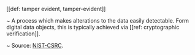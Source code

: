 [[def: tamper evident, tamper-evident]]

~ A process which makes alterations to the data easily detectable. Form digital data objects, this is typically achieved via [[ref: cryptographic verification]].

~ Source: [NIST-CSRC](https://csrc.nist.gov/glossary/term/tamper_evident).
